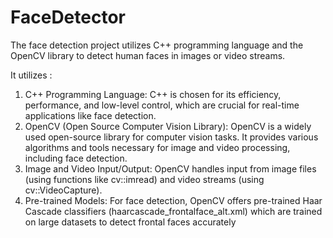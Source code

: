 # FaceDetector
The face detection project utilizes C++ programming language and the OpenCV library to detect human faces in images or video streams.

It utilizes : 
1. C++ Programming Language: C++ is chosen for its efficiency, performance, and low-level control, which are crucial for real-time applications like face detection.
2. OpenCV (Open Source Computer Vision Library): OpenCV is a widely used open-source library for computer vision tasks. It provides various algorithms and tools necessary for image and video processing, including face detection.
3. Image and Video Input/Output: OpenCV handles input from image files (using functions like cv::imread) and video streams (using cv::VideoCapture).
4. Pre-trained Models: For face detection, OpenCV offers pre-trained Haar Cascade classifiers (haarcascade_frontalface_alt.xml) which are trained on large datasets to detect frontal faces accurately
